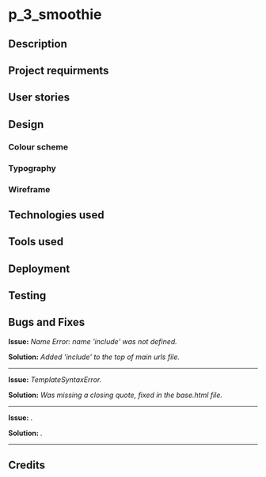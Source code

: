 # p_3_smoothie

## Description

## Project requirments

## User stories

## Design

### Colour scheme

### Typography

### Wireframe

## Technologies used

## Tools used

## Deployment

## Testing

## Bugs and Fixes

**Issue:** *Name Error: name 'include' was not defined.*

**Solution:** *Added 'include' to the top of main urls file.*

---

**Issue:** *TemplateSyntaxError.*

**Solution:** *Was missing a closing quote, fixed in the base.html file.*

---

**Issue:** *.*

**Solution:** *.*

---


## Credits
